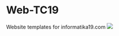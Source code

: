 # Web-TC19
Website templates for informatika19.com
![](https://im5.ezgif.com/tmp/ezgif-5-0084c0399398.gif)

